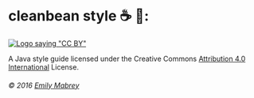 # cleanbean style :coffee: :pencil::
[![Logo saying "CC BY"][cc-logo]][cc-link]

A Java style guide licensed under the Creative Commons [Attribution 4.0 International][cc-link] License.

###### © 2016 [Emily Mabrey][emabrey]

[emabrey]: https://github.com/emabrey
[cc-logo]: https://mirrors.creativecommons.org/presskit/buttons/80x15/svg/by.svg
[cc-link]: https://creativecommons.org/licenses/by/4.0/

<div style="display:none" prefix="dc: http://purl.org/dc/terms/ cc: http://creativecommons.org/ns#">    
<a rel="license" href="http://creativecommons.org/licenses/by/4.0/"></a>
<span property="dc:title">cleanbean style</span>
<a href="https://github.com/emabrey/cleanbean" rel="cc:attributionURL"></a>
<span property="cc:attributionName">Emily Mabrey</span>
</div>